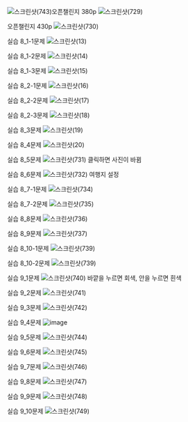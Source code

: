 ![스크린샷(743)](https://github.com/ks2019575010/webprograming/assets/48661594/13584469-709d-4afb-8050-4257f44e43c9)오픈챌린지 380p
![스크린샷(729)](https://github.com/ks2019575010/webprograming/assets/48661594/a4d33392-b743-4fa3-8a55-37b67d090d3f)

오픈챌린지 430p
![스크린샷(730)](https://github.com/ks2019575010/webprograming/assets/48661594/e8b7caf1-3fd8-4ff1-9f74-9803db5559cf)

실습 8_1-1문제 
![스크린샷(13)](https://github.com/ks2019575010/webprograming/assets/48661594/0bfed950-08a1-4faf-a7b3-9d0c751a3c97)

실습 8_1-2문제 
![스크린샷(14)](https://github.com/ks2019575010/webprograming/assets/48661594/e066bb13-262c-473c-a0ae-bdd58c4c1734)

실습 8_1-3문제
![스크린샷(15)](https://github.com/ks2019575010/webprograming/assets/48661594/7261c9a4-9b79-409b-943d-95285eff8dc1)

실습 8_2-1문제 
![스크린샷(16)](https://github.com/ks2019575010/webprograming/assets/48661594/e899e3c2-d598-4b5b-8410-39feccbcd5c6)

실습 8_2-2문제 
![스크린샷(17)](https://github.com/ks2019575010/webprograming/assets/48661594/99e0d38a-b1b2-4451-9d81-02e87d0a6dfd)

실습 8_2-3문제
![스크린샷(18)](https://github.com/ks2019575010/webprograming/assets/48661594/d950a4e3-dfef-4573-a70a-9fefc95d26c7)

실습 8_3문제
![스크린샷(19)](https://github.com/ks2019575010/webprograming/assets/48661594/c9240b6e-96be-4f35-aebc-902f14cb0c93)

실습 8_4문제
![스크린샷(20)](https://github.com/ks2019575010/webprograming/assets/48661594/acbcd5dc-a7b6-4470-88c8-00829762725b)

실습 8_5문제
![스크린샷(731)](https://github.com/ks2019575010/webprograming/assets/48661594/add5e7c0-5ed1-4c97-a4ed-cf3283ef04bc)
클릭하면 사진이 바뀜

실습 8_6문제
![스크린샷(732)](https://github.com/ks2019575010/webprograming/assets/48661594/71916f5c-4ad6-4da8-a5d5-f56088b266d4)
여행지 설정

실습 8_7-1문제 
![스크린샷(734)](https://github.com/ks2019575010/webprograming/assets/48661594/ef8c8945-1f15-416b-b784-258057a82e9b)

실습 8_7-2문제
![스크린샷(735)](https://github.com/ks2019575010/webprograming/assets/48661594/d28d6826-2195-40b1-8764-6c0f0abcf5bf)

실습 8_8문제
![스크린샷(736)](https://github.com/ks2019575010/webprograming/assets/48661594/ff3a6356-048c-45ea-97c6-f986893f191d)

실습 8_9문제
![스크린샷(737)](https://github.com/ks2019575010/webprograming/assets/48661594/97b0880a-207b-4975-9ac8-81036844fda1)

실습 8_10-1문제 
![스크린샷(739)](https://github.com/ks2019575010/webprograming/assets/48661594/175ac049-4a88-48da-954c-386185d083bb)

실습 8_10-2문제
![스크린샷(739)](https://github.com/ks2019575010/webprograming/assets/48661594/f515998a-19ce-47e0-bdca-64a82c583349)

실습 9_1문제
![스크린샷(740)](https://github.com/ks2019575010/webprograming/assets/48661594/1d118749-c2f8-45fd-9aa6-1810a3a1bd98)
바깥을 누르면 회색, 안을 누르면 흰색

실습 9_2문제
![스크린샷(741)](https://github.com/ks2019575010/webprograming/assets/48661594/b08c6e63-297f-4b20-9330-60f102e63cee)

실습 9_3문제
![스크린샷(742)](https://github.com/ks2019575010/webprograming/assets/48661594/7a1fae57-318a-467a-bee5-8abbb78b54b8)

실습 9_4문제
![image](https://github.com/ks2019575010/webprograming/assets/48661594/20aa2b84-c905-46d8-bfb5-714820bdaeac)

실습 9_5문제
![스크린샷(744)](https://github.com/ks2019575010/webprograming/assets/48661594/f54036d7-e2e9-40b6-b4ee-314938ad2065)

실습 9_6문제
![스크린샷(745)](https://github.com/ks2019575010/webprograming/assets/48661594/232785e5-a303-4572-8051-316136499c80)

실습 9_7문제
![스크린샷(746)](https://github.com/ks2019575010/webprograming/assets/48661594/b9b2a785-b808-41ee-91d9-14cb7ff0773c)

실습 9_8문제
![스크린샷(747)](https://github.com/ks2019575010/webprograming/assets/48661594/9f05f796-2789-4bc7-9944-1970cb223571)

실습 9_9문제
![스크린샷(748)](https://github.com/ks2019575010/webprograming/assets/48661594/96305aad-b1dd-42c6-a7e4-6f1c5a57a9ab)

실습 9_10문제
![스크린샷(749)](https://github.com/ks2019575010/webprograming/assets/48661594/4dd6d564-db6b-4474-b5a5-41daa67dc1ec)
